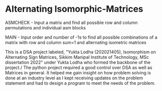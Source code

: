# Alternating Isomorphic-Matrices 

ASMCHECK - Input a matrix and find all possible row and column permutations and individual asm blocks

MAIN - Input order and number of -1s to find all possible combinations of a matrix with row and column sum=1 and alternating isometric matrices

This is a DSA project labeled, 
"Yukta Lodha (202021405), Isomorphism on Alternating Sign Matrices,  Sikkim Manipal Institute of Technology, MSc dissertation 2022"
under Yukta Lodha who formed the backbone of the project./
The python project required a good control over DSA as well as Matrices in general.
It helped me gain insight on how problem solving is done at an industry level as I kept receiving updates on the problem statement and had to design a program to meet the needs of the problem.

